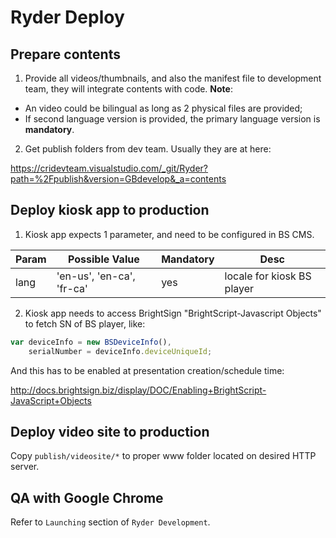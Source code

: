 # Ryder Deploy

## Prepare contents

1. Provide all videos/thumbnails, and also the manifest file to development team, they will integrate contents with code.
  **Note**:
  - An video could be bilingual as long as 2 physical files are provided;
  - If second language version is provided, the primary language version is **mandatory**.

2. Get publish folders from dev team. Usually they are at here:

https://cridevteam.visualstudio.com/_git/Ryder?path=%2Fpublish&version=GBdevelop&_a=contents


## Deploy kiosk app to production

1. Kiosk app expects 1 parameter, and need to be configured in BS CMS.

| Param | Possible Value | Mandatory | Desc |
| ------ | ------ | ------ | ------ |
| lang | 'en-us', 'en-ca', 'fr-ca' | yes | locale for kiosk BS player |


2. Kiosk app needs to access BrightSign "BrightScript-Javascript Objects" to fetch SN of BS player, like:
```javascript
var deviceInfo = new BSDeviceInfo(),
    serialNumber = deviceInfo.deviceUniqueId;
```
And this has to be enabled at presentation creation/schedule time: 

http://docs.brightsign.biz/display/DOC/Enabling+BrightScript-JavaScript+Objects

## Deploy video site to production

Copy `publish/videosite/*` to proper www folder located on desired HTTP server.

## QA with Google Chrome

Refer to `Launching` section of `Ryder Development`.

